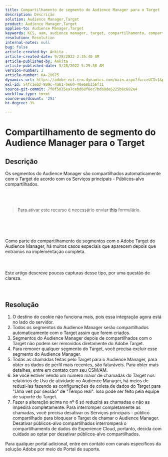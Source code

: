 ```yaml
---
title: Compartilhamento de segmento do Audience Manager para o Target
description: Descrição
solution: Audience Manager,Target
product: Audience Manager,Target
applies-to: Audience Manager,Target
keywords: KCS, aam, audience manager, target, compartilhamento, compartilhamento, públicos, segmentos, visível
resolution: Resolution
internal-notes: null
bug: false
article-created-by: Ankita .
article-created-date: 9/28/2022 2:35:40 AM
article-published-by: Ankita .
article-published-date: 9/28/2022 5:29:58 AM
version-number: 1
article-number: KA-20675
dynamics-url: https://adobe-ent.crm.dynamics.com/main.aspx?forceUCI=1&pagetype=entityrecord&etn=knowledgearticle&id=cce6fd3b-d63e-ed11-9db1-0022480869de
exl-id: 54fc1eb2-809c-4a61-be60-40e68b156f31
source-git-commit: 7f0f5035ea7cebd60f6ec7bda9de6225b6c602a4
workflow-type: tm+mt
source-wordcount: '291'
ht-degree: 3%

---
```


# Compartilhamento de segmento do Audience Manager para o Target

## Descrição

Os segmentos do Audience Manager são compartilhados automaticamente com o Target de acordo com os Serviços principais - Públicos-alvo compartilhados.<br><br> <br><br>

> Para ativar este recurso é necessário enviar [this](https://adobe.allegiancetech.com/cgi-bin/qwebcorporate.dll?idx=X8SVES) formulário.

<br><br> <br><br>Como parte do compartilhamento de segmentos com o Adobe Target do Audience Manager, há muitos casos especiais que aparecem depois que entramos na implementação completa.<br><br> <br><br>Este artigo descreve poucas capturas desse tipo, por uma questão de clareza.<br><br> 

## Resolução


1. O destino do cookie não funciona mais, pois essa integração agora está no lado do servidor.
2. Todos os segmentos do Audience Manager serão compartilhados automaticamente com o Target assim que forem criados.
3. Segmentos do Audience Manager depois de compartilhados com o Target não podem ser removidos diretamente do Adobe Target.
4. Para remover qualquer segmento do Target, você precisa excluir esse segmento do Audience Manager.
5. Todas as chamadas feitas pelo Target para o Audience Manager, para obter os dados de perfil mais recentes, são faturáveis. Para obter mais detalhes, entre em contato com seu CSM/AM.
6. Se você estiver vendo um número maior de chamadas do Target nos relatórios de Uso de atividade no Audience Manager, há meios de reduzi-las fazendo as configurações de coleta de dados do Target para &quot;Uma vez por sessão&quot; de &quot;Tempo real&quot;. Isso pode ser feito pela equipe de suporte do Target.
7. Fazer a alteração acima no nº 6 só reduzirá as chamadas e não as impedirá completamente. Para interromper completamente as chamadas, você precisa desativar os Serviços principais - público compartilhado para bloquear o Target de chamar o Audience Manager. Desativar públicos-alvo compartilhados interromperá o compartilhamento de dados do Experience Cloud, portanto, decida com cuidado ao optar por desativar públicos-alvo compartilhados.




Para qualquer portal adicional, entre em contato com canais específicos da solução Adobe por meio do Portal de suporte.
